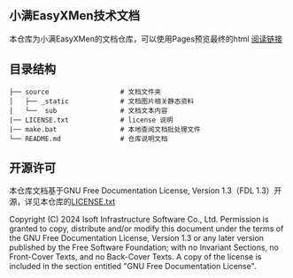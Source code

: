 ## 小满EasyXMen技术文档

本仓库为小满EasyXMen的文档仓库，可以使用Pages预览最终的html [阅读链接](https://easyxmen.atomgit.net/docs/)

## 目录结构
```
├── source                  # 文档文件夹
│   ├── _static             # 文档图片相关静态资料
│   └──  sub                # 文档文本内容
|── LICENSE.txt             # license 说明
|── make.bat                # 本地查阅文档批处理文件
└── README.md               # 仓库说明文档
```
## 开源许可

本仓库文档基于GNU Free Documentation License, Version 1.3（FDL 1.3）开源，详见本仓库的[LICENSE.txt](./LICENSE.txt)

Copyright (C) 2024 Isoft Infrastructure Software Co., Ltd.
Permission is granted to copy, distribute and/or modify this document
under the terms of the GNU Free Documentation License, Version 1.3
or any later version published by the Free Software Foundation;
with no Invariant Sections, no Front-Cover Texts, and no Back-Cover Texts.
A copy of the license is included in the section entitled "GNU
Free Documentation License".
